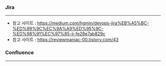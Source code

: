 ### Jira
----
  + 참고 사이트 : https://medium.com/hgmin/devops-jira%EB%A5%BC-%ED%99%9C%EC%9A%A9%ED%95%9C-%ED%98%91%EC%97%85-ii-fe28e7ab829c
  + 참고 사이트 : https://reviewmaniac-00.tistory.com/43


### Confluence
----
